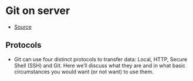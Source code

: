 # Git on server

- [Source](https://git-scm.com/book/en/v2/Git-on-the-Server-The-Protocols)

## Protocols

- Git can use four distinct protocols to transfer data: Local, HTTP, Secure Shell (SSH) and Git. Here we’ll discuss what they are and in what basic circumstances you would want (or not want) to use them.
